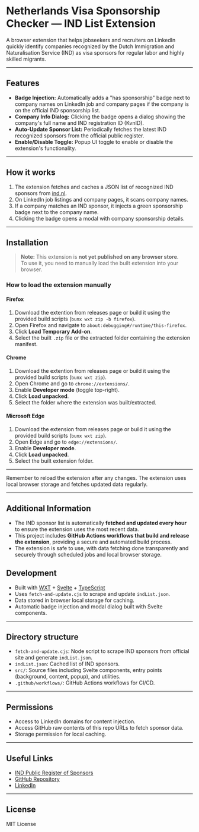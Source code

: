 # Netherlands Visa Sponsorship Checker — IND List Extension

A browser extension that helps jobseekers and recruiters on LinkedIn quickly identify companies recognized by the Dutch Immigration and Naturalisation Service (IND) as visa sponsors for regular labor and highly skilled migrants.

---

## Features

- **Badge Injection:** Automatically adds a "has sponsorship" badge next to company names on LinkedIn job and company pages if the company is on the official IND sponsorship list.
- **Company Info Dialog:** Clicking the badge opens a dialog showing the company's full name and IND registration ID (KvnID).
- **Auto-Update Sponsor List:** Periodically fetches the latest IND recognized sponsors from the official public register.
- **Enable/Disable Toggle:** Popup UI toggle to enable or disable the extension's functionality.

---

## How it works

1. The extension fetches and caches a JSON list of recognized IND sponsors from [ind.nl](https://ind.nl/en/public-register-recognised-sponsors/public-register-regular-labour-and-highly-skilled-migrants).
2. On LinkedIn job listings and company pages, it scans company names.
3. If a company matches an IND sponsor, it injects a green sponsorship badge next to the company name.
4. Clicking the badge opens a modal with company sponsorship details.

---

## Installation

> **Note:** This extension is **not yet published on any browser store**.  
> To use it, you need to manually load the built extension into your browser.

### How to load the extension manually

#### Firefox
1. Download the extention from releases page or build it using the provided build scripts (`bunx wxt zip -b firefox`).
2. Open Firefox and navigate to `about:debugging#/runtime/this-firefox`.
3. Click **Load Temporary Add-on**.
4. Select the built `.zip` file or the extracted folder containing the extension manifest.

#### Chrome
1. Download the extention from releases page or build it using the provided build scripts (`bunx wxt zip`).
2. Open Chrome and go to `chrome://extensions/`.
3. Enable **Developer mode** (toggle top-right).
4. Click **Load unpacked**.
5. Select the folder where the extension was built/extracted.

#### Microsoft Edge
1. Download the extension from releases page or build it using the provided build scripts (`bunx wxt zip`).
2. Open Edge and go to `edge://extensions/`.
3. Enable **Developer mode**.
4. Click **Load unpacked**.
5. Select the built extension folder.

---

Remember to reload the extension after any changes. The extension uses local browser storage and fetches updated data regularly.

---

## Additional Information

- The IND sponsor list is automatically **fetched and updated every hour** to ensure the extension uses the most recent data.
- This project includes **GitHub Actions workflows that build and release the extension**, providing a secure and automated build process.
- The extension is safe to use, with data fetching done transparently and securely through scheduled jobs and local browser storage.



## Development

- Built with [WXT](https://wxt.dev/) + [Svelte](https://svelte.dev/) + [TypeScript](https://www.typescriptlang.org/)
- Uses `fetch-and-update.cjs` to scrape and update `indList.json`.
- Data stored in browser local storage for caching.
- Automatic badge injection and modal dialog built with Svelte components.

---

## Directory structure

- `fetch-and-update.cjs`: Node script to scrape IND sponsors from official site and generate `indList.json`.
- `indList.json`: Cached list of IND sponsors.
- `src/`: Source files including Svelte components, entry points (background, content, popup), and utilities.
- `.github/workflows/`: GitHub Actions workflows for CI/CD.

---

## Permissions

- Access to LinkedIn domains for content injection.
- Access GitHub raw contents of this repo URLs to fetch sponsor data.
- Storage permission for local caching.

---

## Useful Links

- [IND Public Register of Sponsors](https://ind.nl/en/public-register-recognised-sponsors/public-register-regular-labour-and-highly-skilled-migrants)
- [GitHub Repository](https://github.com/amirrezaDev1378/ind-extention)
- [LinkedIn](https://www.linkedin.com/in/amirreza-h/)

---

## License

MIT License
